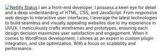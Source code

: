 [![Netlify Status](https://api.netlify.com/api/v1/badges/b8c0a692-29b7-4e97-9bb2-f928789f7e84/deploy-status)](https://app.netlify.com/sites/gracies-portfolio/deploys)
I am a front-end developer, I possess a keen eye for detail and a deep understanding of HTML, CSS, and JavaScript. From responsive web design to interactive user interfaces, I leverage the latest technologies to build seamless and visually appealing websites due to my experience in UI/UX. I meticulously crafts wireframes and prototypes, ensuring each design decision maximizes user satisfaction and engagement. When it comes to WordPress development, I shines as an expert in custom plugin integration, and site optimization. With a focus on scalability and performance.

